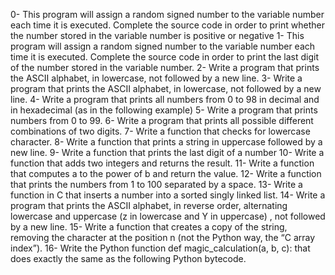 0- This program will assign a random signed number to the variable number each time it is executed. Complete the source code in order to print whether the number stored in the variable number is positive or negative
1- This program will assign a random signed number to the variable number each time it is executed. Complete the source code in order to print the last digit of the number stored in the variable number.
2- Write a program that prints the ASCII alphabet, in lowercase, not followed by a new line.
3- Write a program that prints the ASCII alphabet, in lowercase, not followed by a new line.
4- Write a program that prints all numbers from 0 to 98 in decimal and in hexadecimal (as in the following example)
5- Write a program that prints numbers from 0 to 99.
6- Write a program that prints all possible different combinations of two digits.
7- Write a function that checks for lowercase character.
8- Write a function that prints a string in uppercase followed by a new line.
9- Write a function that prints the last digit of a number
10- Write a function that adds two integers and returns the result.
11- Write a function that computes a to the power of b and return the value.
12- Write a function that prints the numbers from 1 to 100 separated by a space.
13- Write a function in C that inserts a number into a sorted singly linked list.
14- Write a program that prints the ASCII alphabet, in reverse order, alternating lowercase and uppercase (z in lowercase and Y in uppercase) , not followed by a new line.
15- Write a function that creates a copy of the string, removing the character at the position n (not the Python way, the “C array index”).
16- Write the Python function def magic_calculation(a, b, c): that does exactly the same as the following Python bytecode.
